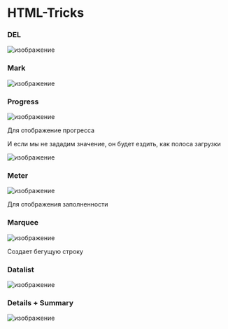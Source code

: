 # HTML-Tricks

### DEL

![изображение](https://user-images.githubusercontent.com/88831850/152543037-fa30219b-6b47-49f7-96de-992a7f26246a.png)

### Mark

![изображение](https://user-images.githubusercontent.com/88831850/152543264-e871f711-cf43-46a1-b65a-3dafe593fd1f.png)

### Progress 

![изображение](https://user-images.githubusercontent.com/88831850/152543537-2baed615-b94e-4614-8676-84d419f8c545.png)

Для отображение прогресса

И если мы не зададим значение, он будет ездить, как полоса загрузки

![изображение](https://user-images.githubusercontent.com/88831850/152543646-e2627473-5ddd-4330-b6a8-5ac8567889be.png)

### Meter

![изображение](https://user-images.githubusercontent.com/88831850/152544190-30b8e586-153c-42f7-85e3-68f0a1749c95.png)

Для отображения заполненности

### Marquee

![изображение](https://user-images.githubusercontent.com/88831850/152544542-3aa75ec9-777f-49ad-82a0-62bfc8441192.png)

Создает бегущую строку 

### Datalist

![изображение](https://user-images.githubusercontent.com/88831850/152545141-3acd70c4-9e31-4577-a56b-c665c59e8f5f.png)

### Details + Summary

![изображение](https://user-images.githubusercontent.com/88831850/152545654-399463a6-4a62-421b-9bce-427fa4176c2a.png)

